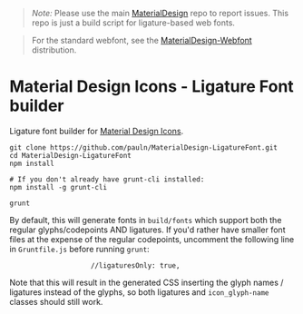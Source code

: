 > *Note:* Please use the main [MaterialDesign](https://github.com/Templarian/MaterialDesign/issues) repo to report issues. This repo is just a build script for ligature-based web fonts.

> For the standard webfont, see the [MaterialDesign-Webfont](https://github.com/Templarian/MaterialDesign-Webfont) distribution.

# Material Design Icons - Ligature Font builder

Ligature font builder for [Material Design Icons](https://materialdesignicons.com).

```
git clone https://github.com/pauln/MaterialDesign-LigatureFont.git
cd MaterialDesign-LigatureFont
npm install

# If you don't already have grunt-cli installed:
npm install -g grunt-cli

grunt
```

By default, this will generate fonts in `build/fonts` which support both the regular glyphs/codepoints AND ligatures.  If you'd rather have smaller font files at the expense of the regular codepoints, uncomment the following line in `Gruntfile.js` before running `grunt`:

```
					//ligaturesOnly: true,
```

Note that this will result in the generated CSS inserting the glyph names / ligatures instead of the glyphs, so both ligatures and `icon_glyph-name` classes should still work.